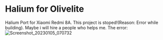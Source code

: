# Halium for Olivelite
Halium Port for Xiaomi Redmi 8A.
This project is stoped!(Reason: Error while building).
Maybe i will hire a people who helps me.
The error:
![Screenshot_20230105_070732](https://user-images.githubusercontent.com/76536605/210776921-b96dda75-eb34-41df-9abb-2b176b8a45e1.png)
